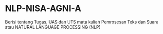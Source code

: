 # NLP-NISA-AGNI-A
Berisi tentang Tugas, UAS dan UTS mata kuliah Pemrosesan Teks dan Suara atau NATURAL LANGUAGE PROCESSING (NLP)
